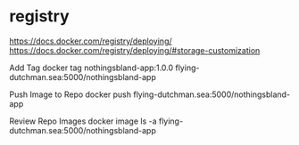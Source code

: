 # registry

https://docs.docker.com/registry/deploying/
https://docs.docker.com/registry/deploying/#storage-customization


Add Tag
docker tag nothingsbland-app:1.0.0 flying-dutchman.sea:5000/nothingsbland-app

Push Image to Repo
docker push flying-dutchman.sea:5000/nothingsbland-app 

Review Repo Images
docker image ls -a flying-dutchman.sea:5000/nothingsbland-app